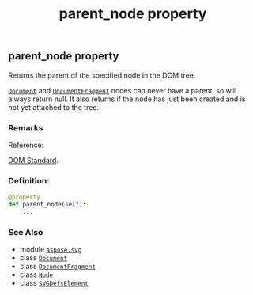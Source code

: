 ﻿---
title: parent_node property
second_title: Aspose.SVG for Python via .NET API References
description: 
type: docs
weight: 830
url: /python-net/aspose.svg/svgdefselement/parent_node/
is_root: false
---

## parent_node property


Returns the parent of the specified node in the DOM tree.


[`Document`](/svg/python-net/aspose.svg.dom/document) and [`DocumentFragment`](/svg/python-net/aspose.svg.dom/documentfragment) nodes can never have a parent, so  will always return null. It also returns  if the node has just been created and is not yet attached to the tree.

### Remarks 


Reference:

[DOM Standard](https://dom.spec.whatwg.org/#dom-node-parentnode).
### Definition:
```python
@property
def parent_node(self):
    ...
```

### See Also
* module [`aspose.svg`](../../)
* class [`Document`](/svg/python-net/aspose.svg.dom/document)
* class [`DocumentFragment`](/svg/python-net/aspose.svg.dom/documentfragment)
* class [`Node`](/svg/python-net/aspose.svg.dom/node)
* class [`SVGDefsElement`](/svg/python-net/aspose.svg/svgdefselement)

